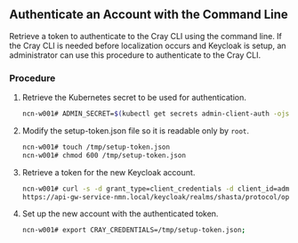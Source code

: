 ## Authenticate an Account with the Command Line

Retrieve a token to authenticate to the Cray CLI using the command line. If the Cray CLI is needed before localization occurs and Keycloak is setup, an administrator can use this procedure to authenticate to the Cray CLI.

### Procedure

1.  Retrieve the Kubernetes secret to be used for authentication.

    ```bash
    ncn-w001# ADMIN_SECRET=$(kubectl get secrets admin-client-auth -ojsonpath='{.data.client-secret}' | base64 -d);
    ```

2.  Modify the setup-token.json file so it is readable only by `root`.

    ```bash
    ncn-w001# touch /tmp/setup-token.json
    ncn-w001# chmod 600 /tmp/setup-token.json
    ```

3.  Retrieve a token for the new Keycloak account.

    ```bash
    ncn-w001# curl -s -d grant_type=client_credentials -d client_id=admin-client -d client_secret=$ADMIN_SECRET \
    https://api-gw-service-nmn.local/keycloak/realms/shasta/protocol/openid-connect/token > /tmp/setup-token.json;
    ```

4.  Set up the new account with the authenticated token.

    ```bash
    ncn-w001# export CRAY_CREDENTIALS=/tmp/setup-token.json;
    ```




